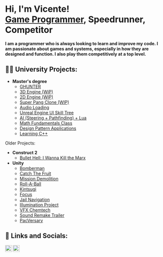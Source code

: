 <h1>Hi, I'm Vicente! <br/> <a href="https://www.linkedin.com/in/vicente-cupello-813494244/">Game Programmer</a>, Speedrunner, Competitor</h1>
<b>I am a programmer who is always looking to learn and improve my code. I am passionate about games and systems, especially in how they are designed and function. I also play them competitively at a top level.</b>
  
<h2>👨‍💻 University Projects:</h2>

- <b>Master's degree</b>
  - [GHUNTER](https://github.com/gamedevmaster/gamedevmaster_g3_2324)
  - [3D Engine (WiP)](https://github.com/VerdalJG/3D-Programming-Class)
  - [2D Engine (WIP)](https://github.com/VerdalJG/2D-Programming-Class)
  - [Super Pang Clone (WIP)](https://github.com/VerdalJG/Code-Architecture-Class)
  - [Audio Loading](https://github.com/VerdalJG/Audio-Class)
  - [Unreal Engine UI Skill Tree](https://github.com/VerdalJG/UI-Class)
  - [AI (Steering + Pathfinding) + Lua](https://github.com/VerdalJG/AI-Scripting-Class)
  - [Math Fundamentals Class](https://github.com/VerdalJG/Math-Fundamentals-Class)
  - [Design Pattern Applications](https://github.com/VerdalJG/Software-Engineering-Class)
  - [Learning C++](https://github.com/VerdalJG/CPP-Class)

Older Projects:
- <b>Construct 2</b>
  - [Bullet Hell: I Wanna Kill the Marx](https://github.com/VerdalJG/I-Wanna-Kill-The-Marx)
- <b>Unity</b>
  - [Bomberman](https://github.com/VerdalJG/Bomberman-University-Project)
  - [Catch The Fruit](https://github.com/VerdalJG/Catch-The-Fruit)
  - [Mission Demolition](https://github.com/VerdalJG/Mission-Demolition)
  - [Roll-A-Ball](https://github.com/VerdalJG/Roll-A-Ball)
  - [Kintsugi](https://github.com/VerdalJG/Kintsugi)
  - [Focus](https://github.com/VerdalJG/Focus)
  - [Jail Navigation](https://github.com/VerdalJG/Jail-Navigation)
  - [Illumination Project](https://github.com/VerdalJG/Dungeon-Illumination)
  - [VFX Chemtech](https://github.com/VerdalJG/VFX-Chemtech)
  - [Sound Remake Trailer](https://github.com/VerdalJG/PalWorld-Sound-Remake)
  - [PacVersary](https://github.com/VerdalJG/Pacversary)



<h2> 🤳 Links and Socials:</h2>

[<img align="left" alt="Verdal | YouTube" width="22px" src="https://cdn.jsdelivr.net/npm/simple-icons@v3/icons/youtube.svg" />][youtube]
[<img align="left" alt="Verdal | LinkedIn" width="22px" src="https://cdn.jsdelivr.net/npm/simple-icons@v3/icons/linkedin.svg" />][linkedin]

[youtube]: https://www.youtube.com/channel/UC9WjT4KkPE9z2LB30feGQ0g
[linkedin]: https://www.linkedin.com/in/vicente-cupello-813494244/

<!--
**VerdalJG/VerdalJG** is a ✨ _special_ ✨ repository because its `README.md` (this file) appears on your GitHub profile.

Here are some ideas to get you started:

- 🔭 I’m currently working on ...
- 🌱 I’m currently learning ...
- 👯 I’m looking to collaborate on ...
- 🤔 I’m looking for help with ...
- 💬 Ask me about ...
- 📫 How to reach me: ...
- 😄 Pronouns: ...
- ⚡ Fun fact: ...
-->
